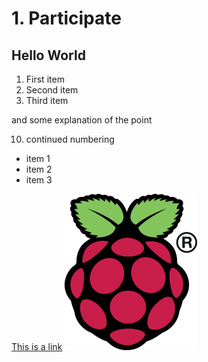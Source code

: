 # 1. Participate
## Hello World

1. First item
1. Second item
9. Third item

  and some explanation of the point

10. continued numbering

- item 1
- item 2
- item 3

[This is a link](http://www.raspberrypi.org)
![Logo](1/raspberry-pi-logo-212x250.png)
